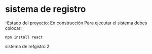 <h1>sistema de registro</h1>

-Estado del proyecto: En construcción
Para ejecutar el sistema debes colocar:

```npm install react```

sistema de refgistro 2
